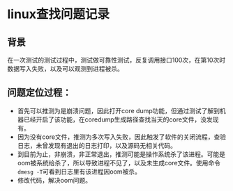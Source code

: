 # linux查找问题记录

## 背景

在一次测试的测试过程中，测试做可靠性测试，反复调用接口100次，在第10次时数据写入失败，以及可以观测到进程被杀。

## 问题定位过程：

* 首先可以推测为是崩溃问题，因此打开core dump功能，但通过测试了解到机器已经开启了该功能，在coredump生成路径查找当天的core文件，没发现有。
* 因为没有core文件，推测为多次写入失败，因此触发了软件的关闭流程，查验日志，未曾发现有退出的日志打印，以及源码无相关代码。
* 到目前为止，非崩溃，非正常退出，推测可能是操作系统杀了该进程。可能是oom被系统给杀了，所以导致进程不见了，以及未生成core文件。使用命令`dmesg -T`可看到日志里有该进程因oom被杀。
* 修改代码，解决oom问题。
